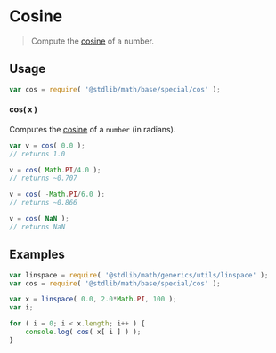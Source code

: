# Cosine

> Compute the [cosine][cosine] of a number.


<section class="usage">

## Usage

``` javascript
var cos = require( '@stdlib/math/base/special/cos' );
```

#### cos( x )

Computes the [cosine][cosine] of a `number` (in radians).

``` javascript
var v = cos( 0.0 );
// returns 1.0

v = cos( Math.PI/4.0 );
// returns ~0.707

v = cos( -Math.PI/6.0 );
// returns ~0.866

v = cos( NaN );
// returns NaN
```

</section>

<!-- /.usage -->


<section class="examples">

## Examples

``` javascript
var linspace = require( '@stdlib/math/generics/utils/linspace' );
var cos = require( '@stdlib/math/base/special/cos' );

var x = linspace( 0.0, 2.0*Math.PI, 100 );
var i;

for ( i = 0; i < x.length; i++ ) {
    console.log( cos( x[ i ] ) );
}
```

</section>

<!-- /.examples -->


<section class="links">

[cosine]: https://en.wikipedia.org/wiki/Cosine

</section>

<!-- /.links -->
